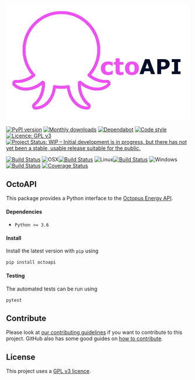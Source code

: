 ![OctoAPI Logo](https://raw.githubusercontent.com/jemrobinson/octoapi/main/docs/_static/logo.png)

[![PyPI version](https://badge.fury.io/py/octoapi.svg)](https://badge.fury.io/py/octoapi)
[![Monthly downloads](https://img.shields.io/pypi/dm/octoapi)](https://pypi.org/project/octoapi/)
[![Dependabot](https://flat.badgen.net/dependabot/jemrobinson/octoapi?icon=dependabot)](https://dependabot.com/)
[![Code style](https://img.shields.io/badge/code%20style-black-000000.svg)](https://github.com/psf/black)
[![Licence: GPL v3](https://img.shields.io/badge/License-GPLv3-blue.svg)](https://www.gnu.org/licenses/gpl-3.0)
[![Project Status: WIP – Initial development is in progress, but there has not yet been a stable, usable release suitable for the public.](https://www.repostatus.org/badges/latest/wip.svg)](https://www.repostatus.org/#wip)

[![Build Status](https://travis-ci.com/jemrobinson/octoapi.svg?branch=main)](https://travis-ci.com/jemrobinson/octoapi)
![OSX](https://img.shields.io/badge/-555?&logo=apple&logoColor=white)[![Build Status](https://badges.formidable.com/travis.com/jemrobinson/octoapi?branch=main&env=OSBADGE=osx&label=%20)](https://travis-ci.com/github/jemrobinson/octoapi)
![Linux](https://img.shields.io/badge/-555?&logo=linux&logoColor=white)[![Build Status](https://badges.formidable.com/travis.com/jemrobinson/octoapi?branch=main&env=OSBADGE=linux&label=%20)](https://travis-ci.com/github/jemrobinson/octoapi)
![Windows](https://img.shields.io/badge/-555?&logo=windows&logoColor=white)[![Build Status](https://badges.formidable.com/travis.com/jemrobinson/octoapi?branch=main&env=OSBADGE=windows&label=%20)](https://travis-ci.com/github/jemrobinson/octoapi)
[![Coverage Status](https://coveralls.io/repos/github/jemrobinson/octoapi/badge.svg?branch=main)](https://coveralls.io/github/jemrobinson/octoapi?branch=main)

## OctoAPI
This package provides a Python interface to the [Octopus Energy API](https://developer.octopus.energy/docs/api/).

#### Dependencies
- `Python >= 3.6`

#### Install
Install the latest version with `pip` using

```bash
pip install octoapi
```

#### Testing
The automated tests can be run using

```bash
pytest
```

## Contribute
Please look at [our contributing guidelines](CONTRIBUTING.md) if you want to contribute to this project. GitHub also has some good guides on [how to contribute](https://guides.github.com/activities/contributing-to-open-source/#contributing).

## License
This project uses a [GPL v3 licence](LICENSE).
